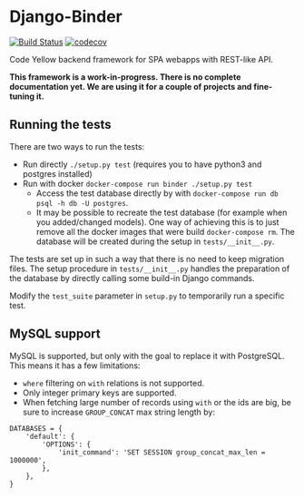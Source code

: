 # Django-Binder

[![Build Status](https://travis-ci.org/CodeYellowBV/django-binder.svg?branch=master)](https://travis-ci.org/CodeYellowBV/django-binder)
[![codecov](https://codecov.io/gh/CodeYellowBV/django-binder/branch/master/graph/badge.svg)](https://codecov.io/gh/CodeYellowBV/django-binder)

Code Yellow backend framework for SPA webapps with REST-like API.

**This framework is a work-in-progress. There is no complete documentation yet. We are using it for a couple of projects and fine-tuning it.**

## Running the tests

There are two ways to run the tests:
- Run directly `./setup.py test` (requires you to have python3 and postgres installed)
- Run with docker `docker-compose run binder ./setup.py test`
  - Access the test database directly by with `docker-compose run db psql -h db -U postgres`.
  - It may be possible to recreate the test database (for example when you added/changed models). One way of achieving this is to just remove all the docker images that were build `docker-compose rm`. The database will be created during the setup in `tests/__init__.py`.

The tests are set up in such a way that there is no need to keep migration files. The setup procedure in `tests/__init__.py` handles the preparation of the database by directly calling some build-in Django commands.

Modify the `test_suite` parameter in `setup.py` to temporarily run a specific test.

## MySQL support

MySQL is supported, but only with the goal to replace it with
PostgreSQL.  This means it has a few limitations:

- `where` filtering on `with` relations is not supported.
- Only integer primary keys are supported.
- When fetching large number of records using `with` or the ids are big, be sure to increase `GROUP_CONCAT` max string length by:

```
DATABASES = {
	'default': {
		'OPTIONS': {
            'init_command': 'SET SESSION group_concat_max_len = 1000000',
        },
	},
}
```
